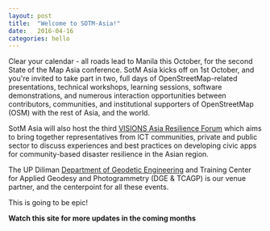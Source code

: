 ```yaml
---
layout: post
title:  "Welcome to SOTM-Asia!"
date:   2016-04-16
categories: hello
---
```

Clear your calendar - all roads lead to Manila this October, for the second State of the Map Asia conference. 
SotM Asia kicks off on 1st October, and you're invited to take part in two, full days of OpenStreetMap-related 
presentations, technical workshops, learning sessions, software demonstrations, and numerous interaction opportunities 
between contributors, communities, and institutional supporters of OpenStreetMap (OSM) with the rest of Asia, and the  world.

 
SotM Asia will also host the third [VISIONS Asia Resilience Forum](http://resilienceforum.asia/) which aims to bring together representatives 
from ICT communities, private and public sector to discuss experiences and best practices on developing civic apps for community-based disaster 
resilience in the Asian region.

The UP Diliman [Department of Geodetic Engineering](http://dge.upd.edu.ph/dge/) and Training Center for Applied Geodesy and Photogrammetry (DGE & TCAGP) 
is our venue partner, and the centerpoint for all these events.

This is going to be epic!

**Watch this site for more updates in the coming months**


